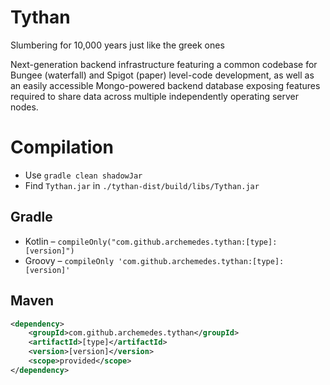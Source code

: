 # Tythan
Slumbering for 10,000 years just like the greek ones

Next-generation backend infrastructure featuring a common codebase for Bungee (waterfall) and Spigot (paper) level-code development, as well as an easily accessible Mongo-powered backend database exposing features required to share data across multiple independently operating server nodes.

# Compilation
* Use `gradle clean shadowJar`
* Find `Tythan.jar` in `./tythan-dist/build/libs/Tythan.jar`

## Gradle
* Kotlin – `compileOnly("com.github.archemedes.tythan:[type]:[version]")`
* Groovy – `compileOnly 'com.github.archemedes.tythan:[type]:[version]'`

## Maven
```xml
<dependency>
    <groupId>com.github.archemedes.tythan</groupId>
    <artifactId>[type]</artifactId>
    <version>[version]</version>
    <scope>provided</scope>
</dependency>
```
